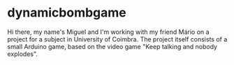 # dynamicbombgame
Hi there, my name's Miguel and I'm working with my friend Mário on a project for a subject in University of Coimbra. The project itself consists of a small Arduino game, based on the video game "Keep talking and nobody explodes".
